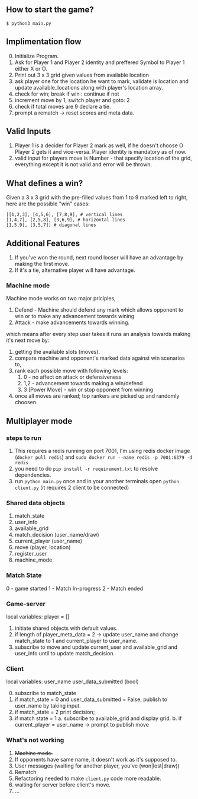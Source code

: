 ## How to start the game?

`$ python3 main.py`


## Implimentation flow

0. Initialize Program.
1. Ask for Player 1 and Player 2 identity and preffered Symbol to Player 1 either X or O.
2. Print out 3 x 3 grid given values from available location
3. ask player one for the location he want to mark, validate is location and update available_locations along with player's location array.
4. check for win; break if win : continue if not
5. increment move by 1, switch player and goto: 2
6. check if total moves are 9 declare a tie.
7. prompt a rematch -> reset scores and meta data.


## Valid Inputs

1. Player 1 is a decider for Player 2 mark as well, if he doesn't choose O Player 2 gets it and vice-versa. Player identity is mandatory as of now.
2. valid input for players move is Number - that specify location of the grid, everything except it is not valid and error will be thrown.


## What defines a win?

Given a 3 x 3 grid with the pre-filled values from 1 to 9 marked left to right, here are the possible "win" cases:

```
[[1,2,3], [4,5,6], [7,8,9], # vertical lines
[1,4,7], [2,5,8], [3,6,9], # horizontal lines
[1,5,9], [3,5,7]] # diagonal lines
```

## Additional Features

1. If you've won the round, next round looser will have an advantage by making the first move.
2. If it's a tie, alternative player will have advantage.

### Machine mode

Machine mode works on two major priciples,
1. Defend - Machine should defend any mark which allows opponent to win or to make any advancement towards wining
2. Attack - make advancements towards winning.

which means after every step user takes it runs an analysis towards making it's next move by:
1. getting the available slots (moves).
2. compare machine and opponent's marked data against win scenarios to,
3. rank each possible move with following levels:
    1. 0 - no affect on attack or defensiveness 
    2. 1,2 - advancement towards making a win/defend
    3. 3 [Power Move] - win or stop opponent from winning
4. once all moves are ranked; top rankers are picked up and randomly choosen.

## Multiplayer mode

### steps to run

1. This requires a redis running on port 7001, I'm using redis docker image (`docker pull redis`)
and `sudo docker run --name redis -p 7001:6379 -d redis`
2. you need to do `pip install -r requirement.txt` to resolve dependencies.
3. run `python main.py` once and in your another terminals open `python client.py` (it requires 2 client to be connected)


### Shared data objects

1. match_state
2. user_info
3. available_grid
4. match_decision (user_name/draw)
5. current_player (user_name)
6. move (player, location)
7. register_user
8. machine_mode

### Match State 

0 - game started
1 - Match In-progress
2 - Match ended

### Game-server

local variables:
    player = []
1. initiate shared objects with default values. 
2. if length of player_meta_data = 2 -> update user_name and change match_state to 1 and current_player to user_name.
3. subscribe to move and update current_user and available_grid and user_info until to update match_decision.

### Client

local variables:
    user_name
    user_data_submitted (bool)

0. subscribe to match_state
1. if match_state = 0 and user_data_submitted = False, publish to user_name by taking input.
2. if match_state = 2 print decision;
3. if match state = 1
    a. subscribe to available_grid and display grid.
    b. if current_player = user_name -> prompt to publish move

### What's not working

1. ~~Machine mode.~~
2. If opponents have same name, it doesn't work as it's supposed to.
3. User messages (waiting for another player, you've (won|lost|draw))
4. Rematch
5. Refactoring needed to make `client.py` code more readable.
6. waiting for server before client's move.
7. ...
